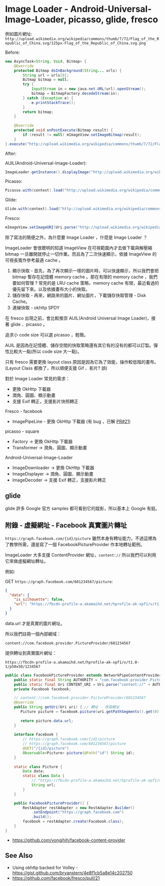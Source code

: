 # Image Loader - Android-Universal-Image-Loader, picasso, glide, fresco

例如圖片網址: `http://upload.wikimedia.org/wikipedia/commons/thumb/7/72/Flag_of_the_Republic_of_China.svg/125px-Flag_of_the_Republic_of_China.svg.png`

Before:

```java
new AsyncTask<String, Void, Bitmap> {
    @Override
    protected Bitmap doInBackground(String... urls) {
        String url = urls[0];
        Bitmap bitmap = null;
        try {
            InputStream in = new java.net.URL(url).openStream();
            bitmap = BitmapFactory.decodeStream(in);
        } catch (Exception e) {
            e.printStackTrace();
        }
        return bitmap;
    }
    
    @Override
    protected void onPostExecute(Bitmap result) {
        if (result != null) mImageView.setImageBitmap(result);
    }
}.execute("http://upload.wikimedia.org/wikipedia/commons/thumb/7/72/Flag_of_the_Republic_of_China.svg/125px-Flag_of_the_Republic_of_China.svg.png");
```

After:

AUIL(Android-Universal-Image-Loader):

```java
ImageLoader.getInstance().displayImage("http://upload.wikimedia.org/wikipedia/commons/thumb/7/72/Flag_of_the_Republic_of_China.svg/125px-Flag_of_the_Republic_of_China.svg.png", mImageView);
```

Picasso:

```java
Picasso.with(context).load("http://upload.wikimedia.org/wikipedia/commons/thumb/7/72/Flag_of_the_Republic_of_China.svg/125px-Flag_of_the_Republic_of_China.svg.png").into(mImageView);
```

Glide:

```java
Glide.with(context).load("http://upload.wikimedia.org/wikipedia/commons/thumb/7/72/Flag_of_the_Republic_of_China.svg/125px-Flag_of_the_Republic_of_China.svg.png").into(mImageView);
```

Fresco:

```java
mImageView.setImageURI(Uri.parse("http://upload.wikimedia.org/wikipedia/commons/thumb/7/72/Flag_of_the_Republic_of_China.svg/125px-Flag_of_the_Republic_of_China.svg.png"));
```
除了寫法的簡便之外，為什麼要 Image Loader ，什麼是 Image Loader ？

ImageLoader 會很聰明的知道 ImageView 在可視範圍內才去做下載與解壓縮 bitmap 一旦離開就停止一切作業。而且為了二次快速顯示，依據 ImageView 的可視長寬作參考最適 cache 。

1. 顯示快取 - 首先，為了再次顯示一樣的圖片時，可以快速顯示，所以我們會把 bitmap 暫存在記憶體 memory cache 。那在有限的 memory cache ，我們要如何管理 ? 常見的是 LRU cache 策略，memory cache 有限，最近看過的優先留下來。以及依據畫布大小的快取。
2. 儲存快取 - 再來，網路來的圖片、網址圖片，下載儲存快取管理 - Disk Cache。
3. 連線快取 - okhttp SPDY

在 fresco 出現之前，會比較推崇 AUIL(Android Universal Image Loader)，接著 glide 、picasso 。

追求小 code size 可以選 picasso ，輕簡。

AUIL 是因為在記憶體、儲存空間的快取策略還有其它有的沒有的都可以訂製。彈性比較大一點(所以 code size 大一點)。

只有 fresco 需要更換 layout class 原因是因為它為了效能，操作較低階的畫布。(Layout Class 都換了，所以順便支援 Gif 、影片? 誤)

對於 Image Loader 常見的需求：

* 更換 OkHttp 下載器
* 潤角、圓圖、顯示動畫
* 支援 Exif 轉正，支援影片快照轉正

Fresco - facebook

* ImagePipeLine - 更換 OkHttp 下載器 (有 bug ，已解 [PR#21](https://github.com/facebook/fresco/pull/21))

picasso - square

* Factory -> 更換 OkHttp 下載器
* Transformer -> 潤角、圓圖、顯示動畫

Android-Universal-Image-Loader

* ImageDownloader -> 更換 OkHttp 下載器
* ImageDisplayer -> 潤角、圓圖、顯示動畫
* ImageDecoder -> 支援 Exif 轉正，支援影片轉正

## glide

glide 許多 Google 官方 samples 都可看到它的蹤影，所以基本上 Google 有挺。

## 附錄 - 虛擬網址 - Facebook 真實圖片轉址

`https://graph.facebook.com/{id}/picture` 雖然本身有轉址能力，不過這裡為了教學所需，還是寫了一個 FacebookPictureProvider 作本地轉址範例。

ImageLoader 大多支援 ContentProvider 網址，`content://` 所以我們可以利用它來做虛擬網址轉址。

例如:

GET `https://graph.facebook.com/601234567/picture`:

```json
{
  "data": {
    "is_silhouette": false, 
    "url": "https://fbcdn-profile-a.akamaihd.net/hprofile-ak-xpf1/v/t1.0-1/p50x50/1234567"
  }
}
```

data.url 才是真實的圖片網址。

所以我們註冊一個內部網域： 

`content://com.facebook.provider.PictureProvider/601234567`

提供轉址到真實圖片網址：

`https://fbcdn-profile-a.akamaihd.net/hprofile-ak-xpf1/v/t1.0-1/p50x50/1234567`

```java
public class FacebookPictureProvider extends NetworkPipeContentProvider { // NetwoorkPipeContentProvider 是筆者包裝過的，可參下方 gist
    public static final String AUTHORITY = "com.facebook.provider.PictureProvider";
    public static final Uri CONTENT_URI = Uri.parse("content://" + AUTHORITY + "/");
    private Facebook facebook;

    // content://com.facebook.provider.PictureProvider/601234567
    @Override
    public String getUri(Uri uri) { // 轉址 - 改寫網址
       Picture picture = facebook.picture(uri.getPathSegments().get(0)).toBlocking().first();
       
       return picture.data.url;
    }
    
    interface Facebook {
        // https://graph.facebook.com/{id}/picture
        // https://graph.facebook.com/601234567/picture
        @GET("/{id}/picture")
        Observable<Picture> picture(@Path("id") String id);
    }
    
    static class Picture {
        Data data;
        static class Data {
            // "https://fbcdn-profile-a.akamaihd.net/hprofile-ak-xpf1/v/t1.0-1/p50x50/1234567"
            String url; 
        }
    }

    public FacebookPictureProvider() {
        RestAdapter restAdapter = new RestAdapter.Builder()
            .setEndpoint("https://graph.facebook.com")
            .build();
        facebook = restAdapter.create(Facebook.class);
    }
}
```


* https://github.com/yongjhih/facebook-content-provider

## See Also

* Using okhttp backed for Volley - https://gist.github.com/bryanstern/4e8f1cb5a8e14c202750
* https://github.com/facebook/fresco/pull/21
